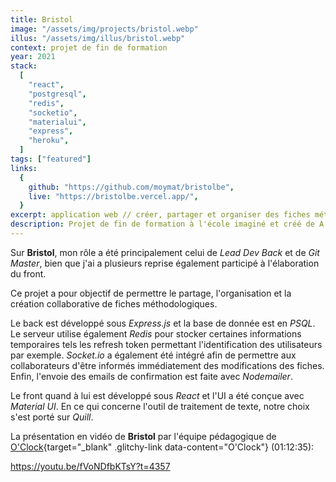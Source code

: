 ```yaml
---
title: Bristol
image: "/assets/img/projects/bristol.webp"
illus: "/assets/img/illus/bristol.webp"
context: projet de fin de formation
year: 2021
stack:
  [
    "react",
    "postgresql",
    "redis",
    "socketio",
    "materialui",
    "express",
    "heroku",
  ]
tags: ["featured"]
links:
  {
    github: "https://github.com/moymat/bristolbe",
    live: "https://bristolbe.vercel.app/",
  }
excerpt: application web // créer, partager et organiser des fiches méthodologiques collaboratives
description: Projet de fin de formation à l'école imaginé et créé de A à Z sur une période d'un mois en collaboration avec deux autres développeurs.
---
```


Sur **Bristol**, mon rôle a été principalement celui de _Lead Dev Back_ et de _Git Master_, bien que j'ai a plusieurs reprise également participé à l'élaboration du front.

Ce projet a pour objectif de permettre le partage, l'organisation et la création collaborative de fiches méthodologiques.

Le back est développé sous _Express.js_ et la base de donnée est en _PSQL_. Le serveur utilise également _Redis_ pour stocker certaines informations temporaires tels les refresh token permettant l'identification des utilisateurs par exemple. _Socket.io_ a également été intégré afin de permettre aux collaborateurs d'être informés immédiatement des modifications des fiches. Enfin, l'envoie des emails de confirmation est faite avec _Nodemailer_.

Le front quand à lui est développé sous _React_ et l'UI a été conçue avec _Material UI_. En ce qui concerne l'outil de traitement de texte, notre choix s'est porté sur _Quill_.

La présentation en vidéo de **Bristol** par l'équipe pédagogique de <span class="page-link">[O'Clock](https://oclock.io/){target="\_blank" .glitchy-link data-content="O'Clock"}</span> (01:12:35):

https://youtu.be/fVoNDfbKTsY?t=4357
